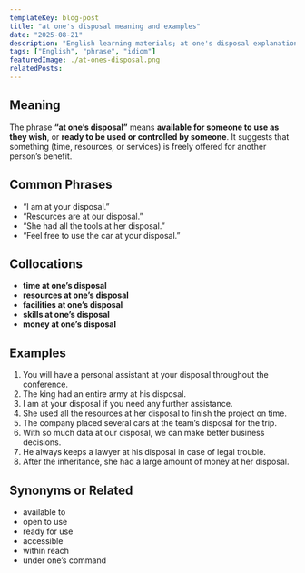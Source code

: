```yaml
---
templateKey: blog-post
title: "at one's disposal meaning and examples"
date: "2025-08-21"
description: "English learning materials; at one's disposal explanation."
tags: ["English", "phrase", "idiom"]
featuredImage: ./at-ones-disposal.png
relatedPosts:
---
```


## Meaning

The phrase **“at one’s disposal”** means **available for someone to use as they wish**, or **ready to be used or controlled by someone**. It suggests that something (time, resources, or services) is freely offered for another person’s benefit.

## Common Phrases

- “I am at your disposal.”
- “Resources are at our disposal.”
- “She had all the tools at her disposal.”
- “Feel free to use the car at your disposal.”

## Collocations

- **time at one’s disposal**
- **resources at one’s disposal**
- **facilities at one’s disposal**
- **skills at one’s disposal**
- **money at one’s disposal**

## Examples

1. You will have a personal assistant at your disposal throughout the conference.
2. The king had an entire army at his disposal.
3. I am at your disposal if you need any further assistance.
4. She used all the resources at her disposal to finish the project on time.
5. The company placed several cars at the team’s disposal for the trip.
6. With so much data at our disposal, we can make better business decisions.
7. He always keeps a lawyer at his disposal in case of legal trouble.
8. After the inheritance, she had a large amount of money at her disposal.

## Synonyms or Related

- available to
- open to use
- ready for use
- accessible
- within reach
- under one’s command
